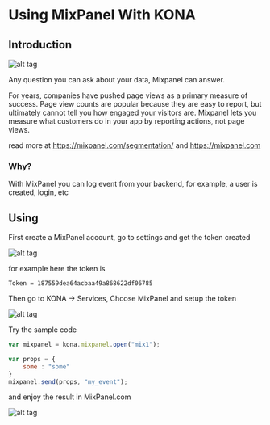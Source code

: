 # Using MixPanel With KONA

## Introduction

![alt tag](http://n3rds.com/uploads/mixpanel.jpeg)

Any question you can ask about your data, Mixpanel can answer.

For years, companies have pushed page views as a primary measure of success. Page view counts are popular because they are easy to report, but ultimately cannot tell you how engaged your visitors are. Mixpanel lets you measure what customers do in your app by reporting actions, not page views.

read more at https://mixpanel.com/segmentation/ and https://mixpanel.com

### Why?

With MixPanel you can log event from your backend, for example, a user is created, login, etc

## Using

First create a MixPanel account, go to settings and get the token created

![alt tag](http://i.imgur.com/tTfSTHk.png)

for example here the token is

```
Token = 187559dea64acbaa49a868622df06785
```

Then go to KONA -> Services, Choose MixPanel and setup the token

![alt tag](http://i.imgur.com/qHgYNJg.png)

Try the sample code

```js
var mixpanel = kona.mixpanel.open("mix1");

var props = {
	some : "some"	
}
mixpanel.send(props, "my_event");
```

and enjoy the result in MixPanel.com

![alt tag](http://i.imgur.com/34FMqs1.png)
